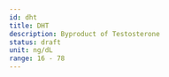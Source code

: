 ```yaml
---
id: dht
title: DHT
description: Byproduct of Testosterone
status: draft
unit: ng/dL
range: 16 - 78
---
```


